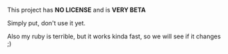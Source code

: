 This project has **NO LICENSE** and is **VERY BETA**

Simply put, don't use it yet.

Also my ruby is terrible, but it works kinda fast, so we will see if it changes ;)
